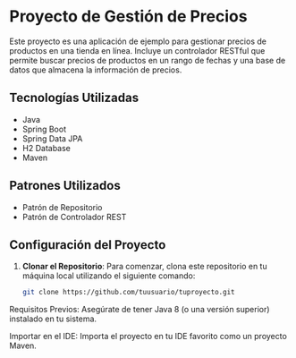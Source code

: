 # Proyecto de Gestión de Precios

Este proyecto es una aplicación de ejemplo para gestionar precios de productos en una tienda en línea. Incluye un controlador RESTful que permite buscar precios de productos en un rango de fechas y una base de datos que almacena la información de precios.

## Tecnologías Utilizadas

- Java
- Spring Boot
- Spring Data JPA
- H2 Database
- Maven

## Patrones Utilizados

- Patrón de Repositorio
- Patrón de Controlador REST

## Configuración del Proyecto

1. **Clonar el Repositorio**: Para comenzar, clona este repositorio en tu máquina local utilizando el siguiente comando:

   ```bash
   git clone https://github.com/tuusuario/tuproyecto.git
   
Requisitos Previos: Asegúrate de tener Java 8 (o una versión superior) instalado en tu sistema.

Importar en el IDE: Importa el proyecto en tu IDE favorito como un proyecto Maven.
